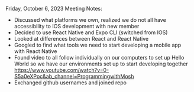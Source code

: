 Friday, October 6, 2023 Meeting Notes:

- Discussed what platforms we own, realized we do not all have accessibility to IOS development with new member
- Decided to use React Native and Expo CLI (switched from IOS)
- Looked at differences between React and React Native
- Googled to find what tools we need to start developing a mobile app with React Native
- Found video to all follow individually on our computers to set up Hello World so we have our environments set up to start developing together https://www.youtube.com/watch?v=0-S5a0eXPoc&ab_channel=ProgrammingwithMosh
- Exchanged github usernames and joined repo
